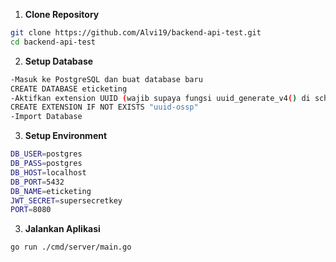 1. **Clone Repository**

```bash
git clone https://github.com/Alvi19/backend-api-test.git
cd backend-api-test
```
2. **Setup Database**
```bash
-Masuk ke PostgreSQL dan buat database baru
CREATE DATABASE eticketing
-Aktifkan extension UUID (wajib supaya fungsi uuid_generate_v4() di schema bisa jalan)
CREATE EXTENSION IF NOT EXISTS "uuid-ossp"
-Import Database
```

3. **Setup Environment**

```bash
DB_USER=postgres
DB_PASS=postgres
DB_HOST=localhost
DB_PORT=5432
DB_NAME=eticketing
JWT_SECRET=supersecretkey
PORT=8080
```
3. **Jalankan Aplikasi**

```bash
go run ./cmd/server/main.go
```